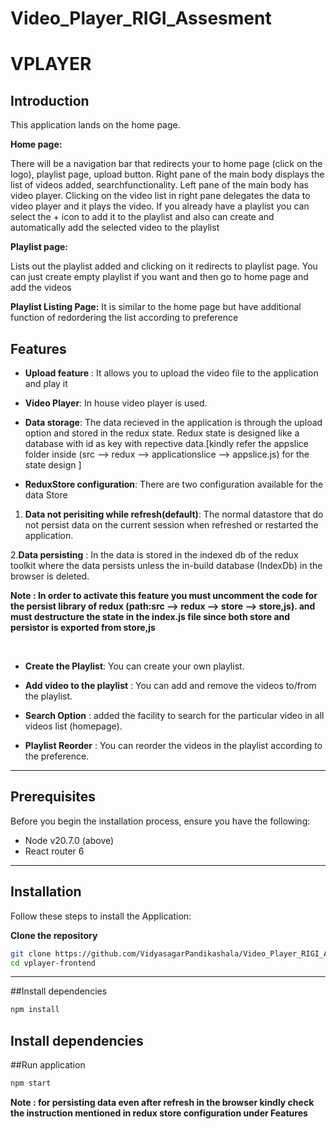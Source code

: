 # Video_Player_RIGI_Assesment

# VPLAYER

## Introduction

This application lands on the home page.

**Home page:**

There will be a navigation bar that redirects your to home page (click on the logo), playlist page, upload button.
Right pane of the main body displays the list of videos added, searchfunctionality.
Left pane of the main body has video player.
Clicking on the video list in right pane delegates the data to video player and it plays the video.
If you already have a playlist you can select the + icon to add it to the playlist and also can create and automatically add the selected video to the playlist

**Playlist page:**

Lists out the playlist added and clicking on it redirects to playlist page.
You can just create empty playlist if you want and then go to home page and add the videos

**Playlist Listing Page:**
It is similar to the home page but have additional function of redordering the list according to preference

## Features

- **Upload feature** : It allows you to upload the video file to the application and play it
- **Video Player**: In house video player is used.
- **Data storage**: The data recieved in the application is through the upload option and stored in the redux state.
  Redux state is designed like a database with id as key with repective data.[kindly refer the appslice folder inside (src --> redux --> applicationslice --> appslice.js) for the state design ]

- **ReduxStore configuration**:
  There are two configuration available for the data Store

1. **Data not perisiting while refresh(default)**: The normal datastore that do not persist data on the current session when refreshed or restarted the application.

2.**Data persisting** : In the data is stored in the indexed db of the redux toolkit where the data persists unless the in-build database (IndexDb) in the browser is deleted.

**Note : In order to activate this feature you must **uncomment** the code for the persist library of redux (path:src --> redux --> store --> store,js). and must destructure the state in the index.js file since both store and persistor is exported from store,js**

  <br/>

- **Create the Playlist**: You can create your own playlist.
- **Add video to the playlist** : You can add and remove the videos to/from the playlist.
- **Search Option** : added the facility to search for the particular video in all videos list (homepage).

- **Playlist Reorder** : You can reorder the videos in the playlist according to the preference.

---

## Prerequisites

Before you begin the installation process, ensure you have the following:

- Node v20.7.0 (above)
- React router 6

---

## Installation

Follow these steps to install the Application:

**Clone the repository**

```bash
git clone https://github.com/VidyasagarPandikashala/Video_Player_RIGI_Assesment.git
cd vplayer-frontend
```

---

##Install dependencies

```bash
npm install
```

## Install dependencies

##Run application

```bash
npm start
```

**Note : for persisting data even after refresh in the browser kindly check the instruction mentioned in redux store configuration under Features**

